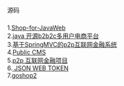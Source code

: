 源码
###
1.[Shop-for-JavaWeb](https://github.com/EleTeam/Shop-for-JavaWeb)<br />
2.[java 开源b2b2c多用户电商平台](https://github.com/rucky2013/b2b2c)<br />
3.[基于SpringMVC的p2p互联网金融系统](https://github.com/iminto/baicai)<br />
4.[Public CMS](https://github.com/sanluan/PublicCMS)<br />
5.[p2p 互联网金融项目](https://github.com/ittarvin/p2p)<br />
6.[ JSON WEB TOKEN](https://github.com/bigmeow/JWT)<br />
7.[goshop2](https://github.com/pzhgugu/goshop2)<br />

